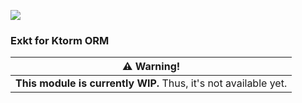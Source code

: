 [![](https://maven.d1s.dev/api/badge/latest/releases/dev/d1s/exkt/exkt-ktorm?color=40c14a&name=maven.d1s.dev&prefix=v)](https://maven.d1s.dev/#/releases/dev/d1s/exkt/exkt-ktorm)

### Exkt for Ktorm ORM

| ⚠️ Warning!                                                     |
|-----------------------------------------------------------------|
| **This module is currently WIP.** Thus, it's not available yet. |